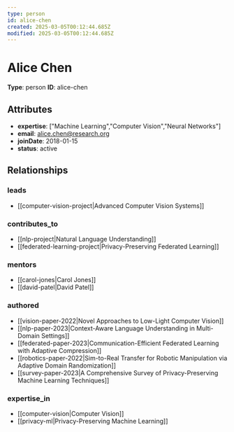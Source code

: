 ```yaml
---
type: person
id: alice-chen
created: 2025-03-05T00:12:44.685Z
modified: 2025-03-05T00:12:44.685Z
---
```


# Alice Chen

**Type**: person
**ID**: alice-chen

## Attributes

- **expertise**: ["Machine Learning","Computer Vision","Neural Networks"]
- **email**: alice.chen@research.org
- **joinDate**: 2018-01-15
- **status**: active

## Relationships

### leads

- [[computer-vision-project|Advanced Computer Vision Systems]]

### contributes_to

- [[nlp-project|Natural Language Understanding]]
- [[federated-learning-project|Privacy-Preserving Federated Learning]]

### mentors

- [[carol-jones|Carol Jones]]
- [[david-patel|David Patel]]

### authored

- [[vision-paper-2022|Novel Approaches to Low-Light Computer Vision]]
- [[nlp-paper-2023|Context-Aware Language Understanding in Multi-Domain Settings]]
- [[federated-paper-2023|Communication-Efficient Federated Learning with Adaptive Compression]]
- [[robotics-paper-2022|Sim-to-Real Transfer for Robotic Manipulation via Adaptive Domain Randomization]]
- [[survey-paper-2023|A Comprehensive Survey of Privacy-Preserving Machine Learning Techniques]]

### expertise_in

- [[computer-vision|Computer Vision]]
- [[privacy-ml|Privacy-Preserving Machine Learning]]

